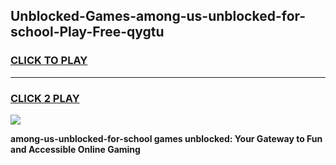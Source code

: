 
## Unblocked-Games-among-us-unblocked-for-school-Play-Free-qygtu
<h3>
<a href="https://premium76.site?title=among-us-unblocked-for-school&ref=20M">CLICK TO PLAY</a></h3>
<hr>

<h3>
<a href="https://premium76.site?title=among-us-unblocked-for-school&ref=20M">CLICK 2 PLAY</a>
  
</h3>

<a href="https://premium76.site?title=among-us-unblocked-for-school&ref=19M"><img src="https://clearcache.store/games.png"></a>


**among-us-unblocked-for-school games unblocked: Your Gateway to Fun and Accessible Online Gaming**
